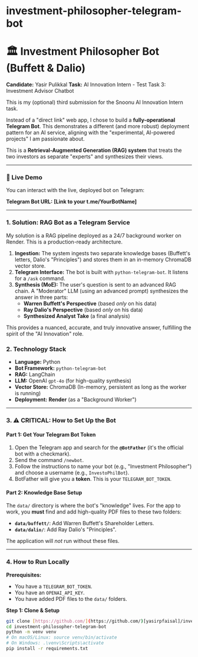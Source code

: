 # investment-philosopher-telegram-bot

# 🏛️ Investment Philosopher Bot (Buffett & Dalio)

**Candidate:** Yasir Pulikkal
**Task:** AI Innovation Intern - Test Task 3: Investment Advisor Chatbot

This is my (optional) third submission for the Snoonu AI Innovation Intern task.

Instead of a "direct link" web app, I chose to build a **fully-operational Telegram Bot**. This demonstrates a different (and more robust) deployment pattern for an AI service, aligning with the "experimental, AI-powered projects" I am passionate about.

This is a **Retrieval-Augmented Generation (RAG) system** that treats the two investors as separate "experts" and synthesizes their views.

---

### 🚀 Live Demo

You can interact with the live, deployed bot on Telegram:

**Telegram Bot URL:** **[Link to your t.me/YourBotName]**

---

### 1. Solution: RAG Bot as a Telegram Service

My solution is a RAG pipeline deployed as a 24/7 background worker on Render. This is a production-ready architecture.

1.  **Ingestion:** The system ingests two separate knowledge bases (Buffett's letters, Dalio's "Principles") and stores them in an in-memory ChromaDB vector store.
2.  **Telegram Interface:** The bot is built with `python-telegram-bot`. It listens for a `/ask` command.
3.  **Synthesis (MoE):** The user's question is sent to an advanced RAG chain. A "Moderator" LLM (using an advanced prompt) synthesizes the answer in three parts:
    * **Warren Buffett's Perspective** (based *only* on his data)
    * **Ray Dalio's Perspective** (based *only* on his data)
    * **Synthesized Analyst Take** (a final analysis)

This provides a nuanced, accurate, and truly innovative answer, fulfilling the spirit of the "AI Innovation" role.

### 2. Technology Stack

* **Language:** Python
* **Bot Framework:** `python-telegram-bot`
* **RAG:** LangChain
* **LLM:** OpenAI `gpt-4o` (for high-quality synthesis)
* **Vector Store:** ChromaDB (In-memory, persistent as long as the worker is running)
* **Deployment:** **Render** (as a "Background Worker")

---

### 3. ⚠️ CRITICAL: How to Set Up the Bot

#### Part 1: Get Your Telegram Bot Token

1.  Open the Telegram app and search for the **`@BotFather`** (it's the official bot with a checkmark).
2.  Send the command `/newbot`.
3.  Follow the instructions to name your bot (e.g., "Investment Philosopher") and choose a username (e.g., `InvestoPhilBot`).
4.  BotFather will give you a **token**. This is your `TELEGRAM_BOT_TOKEN`.

#### Part 2: Knowledge Base Setup

The `data/` directory is where the bot's "knowledge" lives. For the app to work, you **must** find and add high-quality PDF files to these two folders:

* **`data/buffett/`**: Add Warren Buffett's Shareholder Letters.
* **`data/dalio/`**: Add Ray Dalio's "Principles".

The application will *not* run without these files.

---

### 4. How to Run Locally

**Prerequisites:**
* You have a `TELEGRAM_BOT_TOKEN`.
* You have an `OPENAI_API_KEY`.
* You have added PDF files to the `data/` folders.

**Step 1: Clone & Setup**
```bash
git clone [https://github.com/](https://github.com/)[yasirpfaisal]/investment-philosopher-telegram-bot.git
cd investment-philosopher-telegram-bot
python -m venv venv
# On macOS/Linux: source venv/bin/activate
# On Windows: .\venv\Scripts\activate
pip install -r requirements.txt